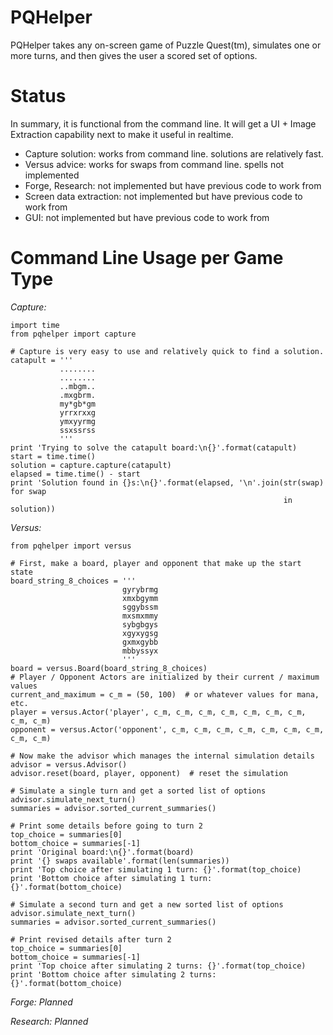 PQHelper
========

PQHelper takes any on-screen game of Puzzle Quest(tm), simulates one or more
turns, and then gives the user a scored set of options.


Status
======

In summary, it is functional from the command line. It will get a UI + Image
Extraction capability next to make it useful in realtime.

- Capture solution: works from command line. solutions are relatively fast.
- Versus advice: works for swaps from command line. spells not implemented
- Forge, Research: not implemented but have previous code to work from
- Screen data extraction: not implemented but have previous code to work from
- GUI: not implemented but have previous code to work from

Command Line Usage per Game Type
================

*Capture:*

    import time
    from pqhelper import capture

    # Capture is very easy to use and relatively quick to find a solution.
    catapult = '''
               ........
               ........
               ..mbgm..
               .mxgbrm.
               my*gb*gm
               yrrxrxxg
               ymxyyrmg
               ssxssrss
               '''
    print 'Trying to solve the catapult board:\n{}'.format(catapult)
    start = time.time()
    solution = capture.capture(catapult)
    elapsed = time.time() - start
    print 'Solution found in {}s:\n{}'.format(elapsed, '\n'.join(str(swap) for swap
                                                                 in solution))

*Versus:*

    from pqhelper import versus

    # First, make a board, player and opponent that make up the start state
    board_string_8_choices = '''
                             gyrybrmg
                             xmxbgymm
                             sggybssm
                             mxsmxmmy
                             sybgbgys
                             xgyxygsg
                             gxmxgybb
                             mbbyssyx
                             '''
    board = versus.Board(board_string_8_choices)
    # Player / Opponent Actors are initialized by their current / maximum values
    current_and_maximum = c_m = (50, 100)  # or whatever values for mana, etc.
    player = versus.Actor('player', c_m, c_m, c_m, c_m, c_m, c_m, c_m, c_m, c_m)
    opponent = versus.Actor('opponent', c_m, c_m, c_m, c_m, c_m, c_m, c_m, c_m, c_m)

    # Now make the advisor which manages the internal simulation details
    advisor = versus.Advisor()
    advisor.reset(board, player, opponent)  # reset the simulation

    # Simulate a single turn and get a sorted list of options
    advisor.simulate_next_turn()
    summaries = advisor.sorted_current_summaries()

    # Print some details before going to turn 2
    top_choice = summaries[0]
    bottom_choice = summaries[-1]
    print 'Original board:\n{}'.format(board)
    print '{} swaps available'.format(len(summaries))
    print 'Top choice after simulating 1 turn: {}'.format(top_choice)
    print 'Bottom choice after simulating 1 turn: {}'.format(bottom_choice)

    # Simulate a second turn and get a new sorted list of options
    advisor.simulate_next_turn()
    summaries = advisor.sorted_current_summaries()

    # Print revised details after turn 2
    top_choice = summaries[0]
    bottom_choice = summaries[-1]
    print 'Top choice after simulating 2 turns: {}'.format(top_choice)
    print 'Bottom choice after simulating 2 turns: {}'.format(bottom_choice)

*Forge: Planned*

*Research: Planned*
